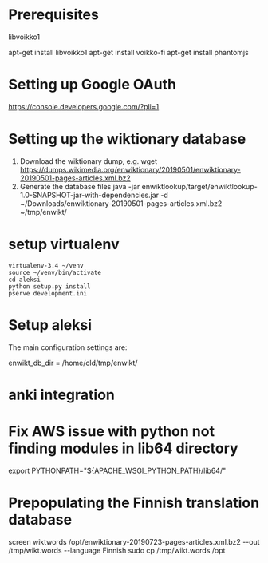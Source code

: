 # Prerequisites

libvoikko1

apt-get install libvoikko1
apt-get install voikko-fi
apt-get install phantomjs

# Setting up Google OAuth
https://console.developers.google.com/?pli=1
# Setting up the wiktionary database
 1. Download the wiktionary dump, e.g.
    wget https://dumps.wikimedia.org/enwiktionary/20190501/enwiktionary-20190501-pages-articles.xml.bz2
 2. Generate the database files
    java -jar enwiktlookup/target/enwiktlookup-1.0-SNAPSHOT-jar-with-dependencies.jar -d ~/Downloads/enwiktionary-20190501-pages-articles.xml.bz2 ~/tmp/enwikt/

# setup virtualenv

    virtualenv-3.4 ~/venv
    source ~/venv/bin/activate
    cd aleksi
    python setup.py install
    pserve development.ini

# Setup aleksi
The main configuration settings are:

enwikt_db_dir = /home/cld/tmp/enwikt/

# anki integration

# Fix AWS issue with python not finding modules in lib64 directory

export PYTHONPATH="${APACHE_WSGI_PYTHON_PATH}/lib64/"

# Prepopulating the Finnish translation database
screen
wiktwords /opt/enwiktionary-20190723-pages-articles.xml.bz2 --out /tmp/wikt.words --language Finnish
sudo cp /tmp/wikt.words /opt
